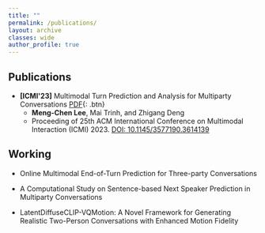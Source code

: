 ```yaml
---
title: ""
permalink: /publications/
layout: archive
classes: wide
author_profile: true
---
```


## **Publications**

- **[ICMI'23]** Multimodal Turn Prediction and Analysis for Multiparty Conversations [PDF](https://graphics.cs.uh.edu/wp-content/uploads/papers/2023/2023-ICMI-MultimodalTurnAnalysis.pdf){: .btn} 
  + **Meng-Chen Lee**, Mai Trinh, and Zhigang Deng 
  + Proceeding of 25th ACM International Conference on Multimodal Interaction (ICMI) 2023. [DOI: 10.1145/3577190.3614139](https://dl.acm.org/doi/10.1145/3577190.3614139)

## **Working**


- Online Multimodal End-of-Turn Prediction for Three-party Conversations
<!--+ **Meng-Chen Lee** and Zhigang Deng-->


- A Computational Study on Sentence-based Next Speaker Prediction in Multiparty Conversations
<!--+ **Meng-Chen Lee**, Wu Angela Li, and Zhigang Deng-->

- LatentDiffuseCLIP-VQMotion: A Novel Framework for Generating Realistic Two-Person Conversations with Enhanced Motion Fidelity
